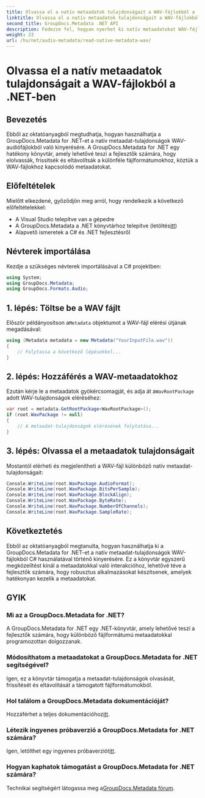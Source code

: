 ```yaml
---
title: Olvassa el a natív metaadatok tulajdonságait a WAV-fájlokból a .NET-ben
linktitle: Olvassa el a natív metaadatok tulajdonságait a WAV-fájlokból a .NET-ben
second_title: GroupDocs.Metadata .NET API
description: Fedezze fel, hogyan nyerhet ki natív metaadatokat WAV-fájlokból a GroupDocs.Metadata for .NET segítségével. Egyszerű C# oktatóanyag a WAV-fájlok tulajdonságainak olvasásához.
weight: 23
url: /hu/net/audio-metadata/read-native-metadata-wav/
---
```


# Olvassa el a natív metaadatok tulajdonságait a WAV-fájlokból a .NET-ben

## Bevezetés
Ebből az oktatóanyagból megtudhatja, hogyan használhatja a GroupDocs.Metadata for .NET-et a natív metaadat-tulajdonságok WAV-audiófájlokból való kinyerésére. A GroupDocs.Metadata for .NET egy hatékony könyvtár, amely lehetővé teszi a fejlesztők számára, hogy elolvassák, frissítsék és eltávolítsák a különféle fájlformátumokhoz, köztük a WAV-fájlokhoz kapcsolódó metaadatokat.
## Előfeltételek
Mielőtt elkezdené, győződjön meg arról, hogy rendelkezik a következő előfeltételekkel:
- A Visual Studio telepítve van a gépedre
-  A GroupDocs.Metadata a .NET könyvtárhoz telepítve (letöltés[itt](https://releases.groupdocs.com/metadata/net/))
- Alapvető ismeretek a C# és .NET fejlesztésről

## Névterek importálása
Kezdje a szükséges névterek importálásával a C# projektben:
```csharp
using System;
using GroupDocs.Metadata;
using GroupDocs.Formats.Audio;
```
## 1. lépés: Töltse be a WAV fájlt
 Először példányosítson a`Metadata` objektumot a WAV-fájl elérési útjának megadásával:
```csharp
using (Metadata metadata = new Metadata("YourInputFile.wav"))
{
    // Folytassa a következő lépésekkel...
}
```
## 2. lépés: Hozzáférés a WAV-metaadatokhoz
 Ezután kérje le a metaadatok gyökércsomagját, és adja át a`WavRootPackage` adott WAV-tulajdonságok eléréséhez:
```csharp
var root = metadata.GetRootPackage<WavRootPackage>();
if (root.WavPackage != null)
{
    // A metaadat-tulajdonságok elérésének folytatása...
}
```
## 3. lépés: Olvassa el a metaadatok tulajdonságait
Mostantól elérheti és megjelenítheti a WAV-fájl különböző natív metaadat-tulajdonságait:
```csharp
Console.WriteLine(root.WavPackage.AudioFormat);
Console.WriteLine(root.WavPackage.BitsPerSample);
Console.WriteLine(root.WavPackage.BlockAlign);
Console.WriteLine(root.WavPackage.ByteRate);
Console.WriteLine(root.WavPackage.NumberOfChannels);
Console.WriteLine(root.WavPackage.SampleRate);
```

## Következtetés
Ebből az oktatóanyagból megtanulta, hogyan használhatja ki a GroupDocs.Metadata for .NET-et a natív metaadat-tulajdonságok WAV-fájlokból C# használatával történő kinyerésére. Ez a könyvtár egyszerű megközelítést kínál a metaadatokkal való interakcióhoz, lehetővé téve a fejlesztők számára, hogy robusztus alkalmazásokat készítsenek, amelyek hatékonyan kezelik a metaadatokat.

## GYIK
### Mi az a GroupDocs.Metadata for .NET?
A GroupDocs.Metadata for .NET egy .NET-könyvtár, amely lehetővé teszi a fejlesztők számára, hogy különböző fájlformátumú metaadatokkal programozottan dolgozzanak.
### Módosíthatom a metaadatokat a GroupDocs.Metadata for .NET segítségével?
Igen, ez a könyvtár támogatja a metaadat-tulajdonságok olvasását, frissítését és eltávolítását a támogatott fájlformátumokból.
### Hol találom a GroupDocs.Metadata dokumentációját?
 Hozzáférhet a teljes dokumentációhoz[itt](https://tutorials.groupdocs.com/metadata/net/).
### Létezik ingyenes próbaverzió a GroupDocs.Metadata for .NET számára?
 Igen, letölthet egy ingyenes próbaverziót[itt](https://releases.groupdocs.com/).
### Hogyan kaphatok támogatást a GroupDocs.Metadata for .NET számára?
 Technikai segítségért látogassa meg a[GroupDocs.Metadata fórum](https://forum.groupdocs.com/c/metadata/14).